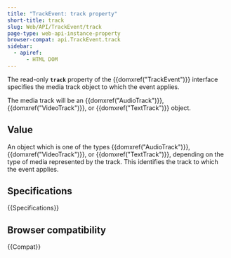 ```yaml
---
title: "TrackEvent: track property"
short-title: track
slug: Web/API/TrackEvent/track
page-type: web-api-instance-property
browser-compat: api.TrackEvent.track
sidebar:
  - apiref:
      - HTML DOM
---
```


The read-only **`track`** property of
the {{domxref("TrackEvent")}} interface specifies the media track object to which the
event applies.

The media track will be an {{domxref("AudioTrack")}},
{{domxref("VideoTrack")}}, or {{domxref("TextTrack")}} object.

## Value

An object which is one of the types {{domxref("AudioTrack")}},
{{domxref("VideoTrack")}}, or {{domxref("TextTrack")}}, depending on the type of media
represented by the track. This identifies the track to which the event applies.

## Specifications

{{Specifications}}

## Browser compatibility

{{Compat}}
